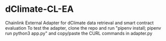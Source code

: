 # dClimate-CL-EA
Chainlink External Adapter for dClimate data retrieval and smart contract evaluation
To test the adapter, clone the repo and run "pipenv install; pipenv run python3 app.py" and copy/paste the CURL commands in adapter.py
